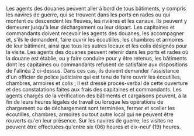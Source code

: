 Les agents des douanes peuvent aller à bord de tous
bâtiments, y compris les navires de guerre, qui se trouvent dans les
ports en rades ou qui montent ou descendent les fleuves, les rivières et
les canaux. Ils peuvent y demeurer jusqu'à leur déchargement ou leur
départ.
Les capitaines et commandants doivent recevoir les agents des douanes,
les accompagner et, s'ils le demandent, faire ouvrir les écoutilles, les
chambres et armoires de leur bâtiment, ainsi que tous les autres locaux
et les colis désignés pour la visite.
Les agents des douanes peuvent retenir dans les ports et rades où la
douane est établie, ou y faire conduire pour y être retenus, les
bâtiments dont les capitaines ou commandants refusent de satisfaire aux
dispositions de l'alinéa 2 ci-dessus.
Dans ces cas, ils doivent demander l'assistance d'un officier de police
judiciaire qui est tenu de faire ouvrir les écoutilles, chambres,
armoires et colis ; il est dressé procès-verbal de cette ouverture et
des constatations faites aux frais des capitaines et commandants.
Les agents chargés de la vérification des bâtiments et cargaisons
peuvent, à la fin de leurs heures légales de travail ou lorsque les
opérations de chargement ou de déchargement sont terminées, fermer et
sceller les écoutilles, chambres, armoires ou tout autre local qui ne
peuvent être rouverts qu'en leur présence.
Sur les navires de guerre, les visites ne peuvent être effectuées
qu'entre six (06) heures et dix-neuf (19) heures.